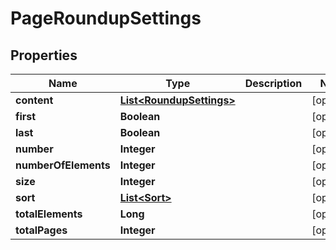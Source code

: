 
# PageRoundupSettings

## Properties
Name | Type | Description | Notes
------------ | ------------- | ------------- | -------------
**content** | [**List&lt;RoundupSettings&gt;**](RoundupSettings.md) |  |  [optional]
**first** | **Boolean** |  |  [optional]
**last** | **Boolean** |  |  [optional]
**number** | **Integer** |  |  [optional]
**numberOfElements** | **Integer** |  |  [optional]
**size** | **Integer** |  |  [optional]
**sort** | [**List&lt;Sort&gt;**](Sort.md) |  |  [optional]
**totalElements** | **Long** |  |  [optional]
**totalPages** | **Integer** |  |  [optional]



